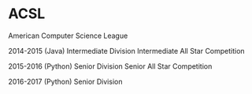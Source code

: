 # ACSL
American Computer Science League

2014-2015 (Java)
Intermediate Division
Intermediate All Star Competition

2015-2016 (Python)
Senior Division
Senior All Star Competition

2016-2017 (Python)
Senior Division
